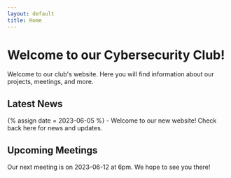 ```yaml
---
layout: default
title: Home
---
```


# Welcome to our Cybersecurity Club!

Welcome to our club's website. Here you will find information about our projects, meetings, and more.

## Latest News

{% assign date = 2023-06-05 %} - Welcome to our new website! Check back here for news and updates.

## Upcoming Meetings

Our next meeting is on 2023-06-12 at 6pm. We hope to see you there!
